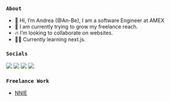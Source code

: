 ### `About`

- 👋 Hi, I’m Andrea (@An-Be), I am a software Engineer at AMEX
- 👀 I am currently trying to grow my freelance reach.
- 🔥 I’m looking to collaborate on websites.
- 👩‍💻 Currently learning next.js.

### `Socials`

 <a href="mailto:andreaberrocal.info@gmail.com?"><img src="https://img.shields.io/badge/gmail-%23DD0031.svg?&style=for-the-badge&logo=gmail&logoColor=white"/></a>
 <a href="https://www.linkedin.com/in/andrea-berrocal-/"><img src="https://img.shields.io/badge/LinkedIn-0077B5?style=for-the-badge&logo=linkedin&logoColor=white"/></a>
  <a href="https://andrea-codes.webflow.io/"><img src="https://img.shields.io/badge/Portfolio-255E63?style=for-the-badge&logo=About.me&logoColor=white"/></a>
    <a href="  https://calendly.com/andreaberrocal-info/30min
"><img src="https://img.shields.io/badge/Calendly-006BFF?style=for-the-badge&logo=calendly&logoColor=white
"/></a>

### `Freelance Work`

- <a href="https://www.nnie-studio.com/">NNIE</a>

